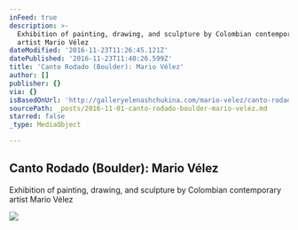 ```yaml
---
inFeed: true
description: >-
  Exhibition of painting, drawing, and sculpture by Colombian contemporary
  artist Mario Vélez
dateModified: '2016-11-23T11:26:45.121Z'
datePublished: '2016-11-23T11:40:26.599Z'
title: 'Canto Rodado (Boulder): Mario Vélez'
author: []
publisher: {}
via: {}
isBasedOnUrl: 'http://galleryelenashchukina.com/mario-velez/canto-rodado/'
sourcePath: _posts/2016-11-01-canto-rodado-boulder-mario-velez.md
starred: false
_type: MediaObject

---
```

<article style=""><h1>Canto Rodado (Boulder): Mario Vélez</h1><p>Exhibition of painting, drawing, and sculpture by Colombian contemporary artist Mario Vélez</p><img src="http://res.cloudinary.com/artlogic/w_450,h_450,c_fill/ws-ges/usr/images/exhibitions/group_images_override/30/i-geografias-corporales-color-blanco-61cmx53cm.jpg" /></article>